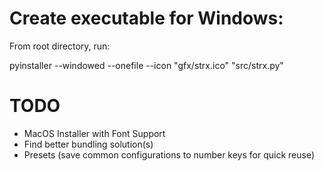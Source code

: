 # Create executable for Windows:
From root directory, run:

pyinstaller --windowed --onefile --icon "gfx/strx.ico" "src/strx.py"

# TODO
- MacOS Installer with Font Support
- Find better bundling solution(s)
- Presets (save common configurations to number keys for quick reuse)

